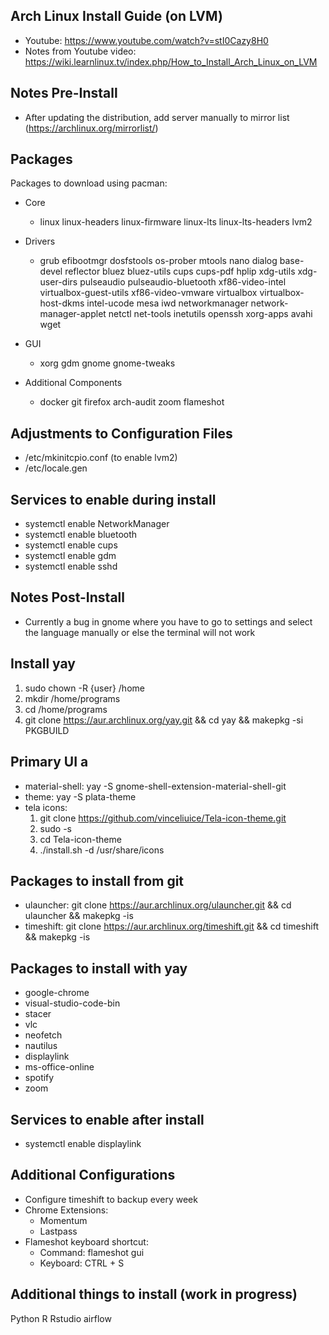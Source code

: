 ## Arch Linux Install Guide (on LVM)

* Youtube: https://www.youtube.com/watch?v=stI0Cazy8H0
* Notes from Youtube video: https://wiki.learnlinux.tv/index.php/How_to_Install_Arch_Linux_on_LVM

## Notes Pre-Install
* After updating the distribution, add server manually to mirror list (https://archlinux.org/mirrorlist/)

## Packages

Packages to download using pacman: 

* Core
  * linux
  linux-headers 
  linux-firmware
  linux-lts
  linux-lts-headers 
  lvm2

* Drivers
  * grub
  efibootmgr
  dosfstools
  os-prober
  mtools
  nano
  dialog
  base-devel 
  reflector
  bluez
  bluez-utils
  cups
  cups-pdf
  hplip
  xdg-utils
  xdg-user-dirs
  pulseaudio
  pulseaudio-bluetooth
  xf86-video-intel
  virtualbox-guest-utils
  xf86-video-vmware
  virtualbox
  virtualbox-host-dkms
  intel-ucode
  mesa
  iwd 
  networkmanager
  network-manager-applet
  netctl
  net-tools
  inetutils
  openssh
  xorg-apps
  avahi
  wget

* GUI
  * xorg
  gdm
  gnome
  gnome-tweaks

* Additional Components
  * docker
  git
  firefox
  arch-audit
  zoom
  flameshot

 
## Adjustments to Configuration Files

* /etc/mkinitcpio.conf (to enable lvm2)
* /etc/locale.gen

## Services to enable during install

* systemctl enable NetworkManager
* systemctl enable bluetooth
* systemctl enable cups
* systemctl enable gdm
* systemctl enable sshd

## Notes Post-Install
* Currently a bug in gnome where you have to go to settings and select the language manually or else the terminal will not work

## Install yay

1. sudo chown -R {user} /home
2. mkdir /home/programs
3. cd /home/programs
4. git clone https://aur.archlinux.org/yay.git && cd yay && makepkg -si PKGBUILD


## Primary UI a
* material-shell: yay -S gnome-shell-extension-material-shell-git
* theme: yay -S plata-theme
* tela icons: 
  1. git clone https://github.com/vinceliuice/Tela-icon-theme.git
  2. sudo -s
  3. cd Tela-icon-theme
  3. ./install.sh -d /usr/share/icons

## Packages to install from git
* ulauncher: git clone https://aur.archlinux.org/ulauncher.git && cd ulauncher && makepkg -is
* timeshift: git clone https://aur.archlinux.org/timeshift.git && cd timeshift && makepkg -is

## Packages to install with yay

* google-chrome
* visual-studio-code-bin
* stacer
* vlc
* neofetch
* nautilus 
* displaylink
* ms-office-online
* spotify
* zoom

## Services to enable after install
* systemctl enable displaylink

## Additional Configurations

* Configure timeshift to backup every week
* Chrome Extensions:
  * Momentum
  * Lastpass
* Flameshot keyboard shortcut:
  * Command: flameshot gui
  * Keyboard: CTRL + S

## Additional things to install (work in progress)
Python
R
Rstudio
airflow


